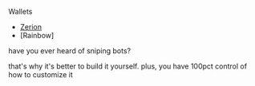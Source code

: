Wallets

- [Zerion](https://zerion.io/)
- [Rainbow]

have you ever heard of sniping bots?

that's why it's better to build it yourself. plus, you have 100pct control of how to customize it
